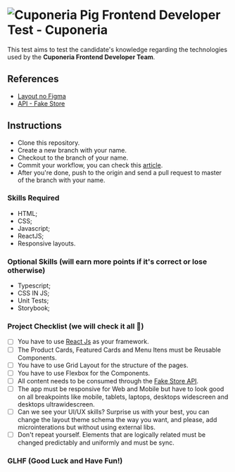 # ![Cuponeria Pig](https://camo.githubusercontent.com/6f8483710048fe836d3e5d61b6af4290c55aff3901e36963181429ed996bc425/68747470733a2f2f6d656469612e6375706f6e657269612e636f6d2e62722f6375706f6e65726961342f696d6167656e732f696c7573747261636f65732f657874656e73616f2f706f727175696e686f2d6865726f692d657874656e73616f2e676966) Frontend Developer Test - Cuponeria

This test aims to test the candidate's knowledge regarding the technologies used by the **Cuponeria Frontend Developer Team**.

## References 

- [Layout no Figma](https://www.figma.com/file/CjWJWkhU0eYmwVlUaPs4A0/Cuponeria-Frontend-Challenge?node-id=0%3A1)
- [API - Fake Store](https://fakestoreapi.com/)

## Instructions

- Clone this repository.
- Create a new branch with your name.
- Checkout to the branch of your name.
- Commit your workflow, you can check this [article](https://medium.com/@rafael.oliveira/como-escrever-boas-mensagens-de-commit-9f8fe852155a).
- After you're done, push to the origin and send a pull request to master of the branch with your name.

### Skills Required

- HTML;
- CSS;
- Javascript;
- ReactJS;
- Responsive layouts.

### Optional Skills (will earn more points if it's correct or lose otherwise)

- Typescript;
- CSS IN JS;
- Unit Tests;
- Storybook;

### Project Checklist (we will check it all 👀)

- [ ] You have to use [React Js](https://pt-br.reactjs.org/)	as your framework.
- [ ] The Product Cards, Featured Cards and Menu Itens must be Reusable Components.
- [ ] You have to use Grid Layout for the structure of the pages.
- [ ] You have to use Flexbox for the Components.
- [ ] All content needs to be consumed through the [Fake Store API](https://fakestoreapi.com/).
- [ ] The app must be responsive for Web and Mobile but have to look good on all breakpoints like mobile, tablets, laptops, desktops widescreen and desktops ultrawidescreen.
- [ ] Can we see your UI/UX skills? Surprise us with your best, you can change the layout theme schema the way you want, and please, add microinterations but without using external libs.
- [ ] Don't repeat yourself. Elements that are logically related must be changed predictably and uniformly and must be sync.

### GLHF (Good Luck and Have Fun!)

